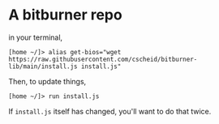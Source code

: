 # A bitburner repo

in your terminal,

    [home ~/]> alias get-bios="wget https://raw.githubusercontent.com/cscheid/bitburner-lib/main/install.js install.js"
    
Then, to update things,
    
    [home ~/]> run install.js
    
If `install.js` itself has changed, you'll want to do that twice.


    
